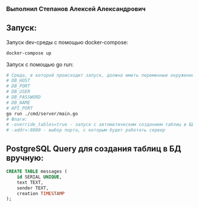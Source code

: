 ### Выполнил Степанов Алексей Александрович

## Запуск:

Запуск dev-среды с помощью docker-compose:

```bash
docker-compose up
```

Запуск с помощью go run:

```bash
# Среда, в которой происходит запуск, должна иметь переменные окружения:
# DB_HOST
# DB_PORT
# DB_USER
# DB_PASSWORD
# DB_NAME
# API_PORT
go run ./cmd/server/main.go
# Флаги:
# -override_tables=true - запуск с автоматическим созданием таблиц в БД
# -addr=:8080 - выбор порта, с которым будет работать сервер
```

## PostgreSQL Query для создания таблиц в БД вручную:
```sql
CREATE TABLE messages (
	id SERIAL UNIQUE,
	text TEXT,
	sender TEXT,
	creation TIMESTAMP
);
```

